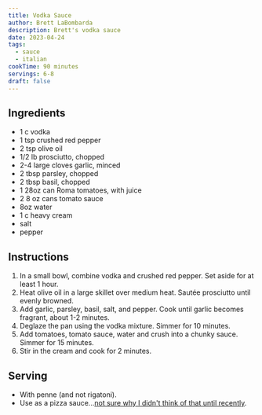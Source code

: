 ```yaml
---
title: Vodka Sauce
author: Brett LaBombarda
description: Brett's vodka sauce
date: 2023-04-24
tags:
  - sauce
  - italian
cookTime: 90 minutes
servings: 6-8
draft: false
---
```


## Ingredients
- 1 c vodka
- 1 tsp crushed red pepper
- 2 tsp olive oil
- 1/2 lb prosciutto, chopped
- 2-4 large cloves garlic, minced
- 2 tbsp parsley, chopped
- 2 tbsp basil, chopped
- 1 28oz can Roma tomatoes, with juice
- 2 8 oz cans tomato sauce
- 8oz water
- 1 c heavy cream
- salt
- pepper

## Instructions
1. In a small bowl, combine vodka and crushed red pepper. Set aside for at least 1 hour.
2. Heat olive oil in a large skillet over medium heat. Sautée prosciutto until evenly browned.
3. Add garlic, parsley, basil, salt, and pepper. Cook until garlic becomes fragrant, about 1-2 minutes.
4. Deglaze the pan using the vodka mixture. Simmer for 10 minutes.
5. Add tomatoes, tomato sauce, water and crush into a chunky sauce. Simmer for 15 minutes.
6. Stir in the cream and cook for 2 minutes.

## Serving
- With penne (and not rigatoni).
- Use as a pizza sauce...[not sure why I didn't think of that until recently](https://www.pizzalobo.com/food).